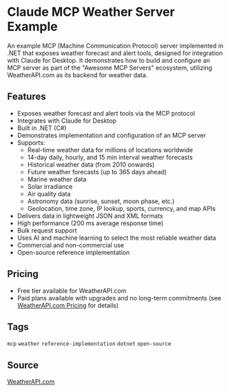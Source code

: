 # Claude MCP Weather Server Example

An example MCP (Machine Communication Protocol) server implemented in .NET that exposes weather forecast and alert tools, designed for integration with Claude for Desktop. It demonstrates how to build and configure an MCP server as part of the "Awesome MCP Servers" ecosystem, utilizing WeatherAPI.com as its backend for weather data.

## Features
- Exposes weather forecast and alert tools via the MCP protocol
- Integrates with Claude for Desktop
- Built in .NET (C#)
- Demonstrates implementation and configuration of an MCP server
- Supports:
  - Real-time weather data for millions of locations worldwide
  - 14-day daily, hourly, and 15 min interval weather forecasts
  - Historical weather data (from 2010 onwards)
  - Future weather forecasts (up to 365 days ahead)
  - Marine weather data
  - Solar irradiance
  - Air quality data
  - Astronomy data (sunrise, sunset, moon phase, etc.)
  - Geolocation, time zone, IP lookup, sports, currency, and map APIs
- Delivers data in lightweight JSON and XML formats
- High performance (200 ms average response time)
- Bulk request support
- Uses AI and machine learning to select the most reliable weather data
- Commercial and non-commercial use
- Open-source reference implementation

## Pricing
- Free tier available for WeatherAPI.com
- Paid plans available with upgrades and no long-term commitments (see [WeatherAPI.com Pricing](https://www.weatherapi.com/pricing.aspx) for details)

## Tags
`mcp` `weather` `reference-implementation` `dotnet` `open-source`

## Source
[WeatherAPI.com](https://www.weatherapi.com/)